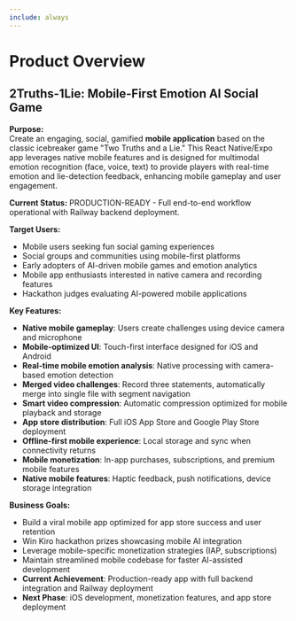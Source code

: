 ```yaml
---
include: always
---
```


# Product Overview

## 2Truths-1Lie: Mobile-First Emotion AI Social Game

**Purpose:**  
Create an engaging, social, gamified **mobile application** based on the classic icebreaker game "Two Truths and a Lie." This React Native/Expo app leverages native mobile features and is designed for multimodal emotion recognition (face, voice, text) to provide players with real-time emotion and lie-detection feedback, enhancing mobile gameplay and user engagement.

**Current Status:** PRODUCTION-READY - Full end-to-end workflow operational with Railway backend deployment.

**Target Users:**  
- Mobile users seeking fun social gaming experiences
- Social groups and communities using mobile-first platforms
- Early adopters of AI-driven mobile games and emotion analytics
- Mobile app enthusiasts interested in native camera and recording features
- Hackathon judges evaluating AI-powered mobile applications

**Key Features:**  
- **Native mobile gameplay**: Users create challenges using device camera and microphone
- **Mobile-optimized UI**: Touch-first interface designed for iOS and Android
- **Real-time mobile emotion analysis**: Native processing with camera-based emotion detection
- **Merged video challenges**: Record three statements, automatically merge into single file with segment navigation
- **Smart video compression**: Automatic compression optimized for mobile playback and storage
- **App store distribution**: Full iOS App Store and Google Play Store deployment
- **Offline-first mobile experience**: Local storage and sync when connectivity returns
- **Mobile monetization**: In-app purchases, subscriptions, and premium mobile features
- **Native mobile features**: Haptic feedback, push notifications, device storage integration

**Business Goals:**  
- Build a viral mobile app optimized for app store success and user retention
- Win Kiro hackathon prizes showcasing mobile AI integration
- Leverage mobile-specific monetization strategies (IAP, subscriptions)
- Maintain streamlined mobile codebase for faster AI-assisted development
- **Current Achievement**: Production-ready app with full backend integration and Railway deployment
- **Next Phase**: iOS development, monetization features, and app store deployment
